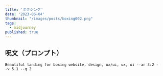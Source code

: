 ```yaml
---
title: 'ボクシング'
date: '2023-06-04'
thumbnail: "/images/posts/boxing002.png"
tags:
  - midjourney
published: true
---
```


## 呪文（プロンプト）
```
Beautiful landing for boxing website, design, ux/ui, ux, ui --ar 3:2 --v 5.1 --q 2
```
